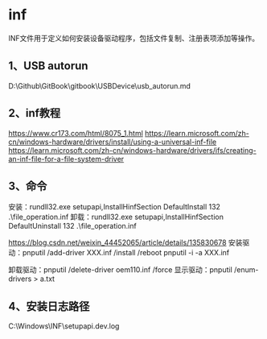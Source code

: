 # inf
INF文件用于定义如何安装设备驱动程序，包括文件复制、注册表项添加等操作。

## 1、USB autorun
D:\Github\GitBook\gitbook\USBDevice\usb_autorun.md

## 2、inf教程
https://www.cr173.com/html/8075_1.html
https://learn.microsoft.com/zh-cn/windows-hardware/drivers/install/using-a-universal-inf-file
https://learn.microsoft.com/zh-cn/windows-hardware/drivers/ifs/creating-an-inf-file-for-a-file-system-driver

## 3、命令
安装：rundll32.exe setupapi,InstallHinfSection DefaultInstall 132 .\file_operation.inf
卸载：rundll32.exe setupapi,InstallHinfSection DefaultUninstall 132 .\file_operation.inf

https://blog.csdn.net/weixin_44452065/article/details/135830678
安装驱动：pnputil /add-driver XXX.inf /install /reboot
pnputil -i -a XXX.inf

卸载驱动：pnputil /delete-driver oem110.inf /force
显示驱动：pnputil /enum-drivers > a.txt

## 4、安装日志路径
C:\Windows\INF\setupapi.dev.log